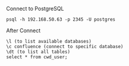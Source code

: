Connect to PostgreSQL
```
psql -h 192.168.50.63 -p 2345 -U postgres  
```
After Connect 
```
\l (to list available databases)  
\c confluence (connect to specific database) 
\dt (to list all tables)  
select * from cwd_user;
```